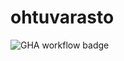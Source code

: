 # ohtuvarasto

![GHA workflow badge](https://github.com/lottatoivanen/ohtuvarasto/actions/workflows/CI/badge.svg)

